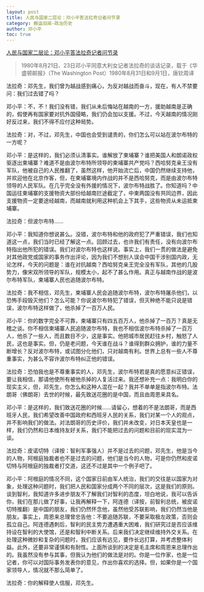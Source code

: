 ```yaml
---
layout: post
title: 人民与国家二层论：邓小平答法拉奇记者问节录
category: 搬运旧闻-政治历史
author: 邓小平
toc: true
---
```


[人民与国家二层论：邓小平答法拉奇记者问节录](https://www.zhihu.com/question/598142937/answer/3173265491)

> 1980年8月21日、23日邓小平同意大利女记者法拉奇的谈话记录，载于《华盛顿邮报》（The Washington Post）1980年8月31日和9月1日，唐钦周译

法拉奇：邓先生，我们曾为越战感到痛心，为反对越战而奋斗，现在，有人不禁要问：我们过去错了吗？

邓小平：不，不！我们没有错，我们从未后悔站在越南的一方，援助越南是正确的，假使再有国家要对抗外国侵略，我们仍会加以支援。不过，今天越南的情况刚好反过来，我们不得不应付这种局势。

法拉奇：对，不过，邓先生，中国也会受到谴责的，你们怎么可以站在波尔布特的一方呢？

邓小平：是这样的，我们必须认清事实。谁解放了柬埔寨？谁把美国人和朗诺政权驱逐出柬埔寨？难道不是由波尔布特所领导的柬埔寨共产党吗？西哈努克亲王没有军队，他被自己的人民推翻了，虽然这样，他开始流亡后，中国仍然继续支持他，并欢迎他在北京作客，但，在柬埔寨境内作战的并不是西哈努克，而是由波尔布特领导的人民军队。在几乎完全没有外援的情况下，波尔布特战胜了。你知道吗？中国运往柬埔寨的支援物资大部份给越南拦途截定了，中柬两国没有共同边界，因此支援物资一定要途经越南，而越南就利用这种机会上下其手，这些物资从未运抵柬埔寨。

法拉奇：但波尔布特……

邓小平：我知道你想说甚么。没错，波尔布特和他的政府犯了严重错误，我们也知道这一点，我们当时已经了解这一点。回顾过去，也许我们有责任，没有向波尔布特指出他所犯的错误。我们对波尔布特也这样说。事实上，我们一贯的做法是避免对其他政党或国家的事务作出评论，因为我们不想别人误会中国干涉别国内政，无论怎样，今天的问题是：谁在对抗越南？西哈努克亲王完全没有军队，其他的几股势力，像宋双所领导的军队，规模太小，起不了甚么作用。真正与越南作战的是波尔布特军队，柬埔寨人民也追随波尔布特。

法拉奇：我不相信，邓先生，柬埔寨人民会追随波尔布特，波尔布特屠杀他们，以恐怖手段毁灭他们？怎么可能？你说波尔布特犯了错误，但灭种绝不能只说是错误，波尔布特这样做了，他杀掉了一百万人民。

邓小平：你的数字完全不可靠，柬埔寨只有四五百万人，他杀掉了一百万？真是无稽之谈。你不相信柬埔寨人民追随波尔布特，我也不相信波尔布特杀掉了一百万人，他杀了一些人，而且数目不少，这是事实。他把城市居民赶往乡村，触怒了人民，这也是事实。但，仍是老问题，今天谁在战斗？谁得到群众拥护，谁的力量不断增长？反对波尔布特，或试图分化他们，只对越南有利。世界上总有一些人不尊重事实，为甚么不容许波尔布特纠正他的错误。

法拉奇：恐怕我也是不尊重事实的人，邓先生，波尔布特若是真的愿意纠正错误，要让我相信，那请他使所有被他杀掉的人复活过来。我还想补充一点：我明白你的现实主义，但，邓先生，你怎么和这种人混在一起？我并不单单是指波尔布特。法朗哥（佛朗哥）去世的时候，最先致送花圈的是中国，而且由周恩来具名。

邓小平：是这样的，我们致送花圈的时候……请留心，想着的不是法朗哥，而是西班牙人民，我们希望改善中国政府和西班牙人民的关系，我们对某一个人的观点，并不影响我们的做法。对法朗哥的历史评价，我们并未改变，对日本天皇也是一样，我们仍然和日本维持友好关系，我们不能把过去的问题和目前的现实混为一谈。

法拉奇：皮诺切特（译按：智利军事强人）并不是过去的问题，邓先生，他是当今的人物，阿根庭独裁者也不是过去的问题，他们是当今的人物，可是你仍然和皮诺切特与阿根庭的独裁者打交道，这还不过是其中一个例子吧了。

邓小平：阿根庭的情况不同，这个国家日前由军人统治，我们的交往是以国家为对象，处理这种问题时，我们把人民和国家分成两个不同的层次，这是我们的原则。谈到智利，我知道许多进步朋友不了解我们对智利的态度，坦白地说，我可以告诉你，我们在那儿做了好事，让我再解释一下，阿连德（译按，前智利总统，被皮诺切特推翻）是中国的朋友，我们仍然怀念他，虽然他受苏联影响，我们仍然当他是朋友。事实上，周恩来总理曾忠告他：不要追随苏联，不要采取极左政策，否则会孤立自己。阿连德遇刺后，智利的民主势力遭遇重大困难，我们研究过是否应该维持设在智利的大使馆，还是和智利中断关系。后来我们决定继续维持外交关系。在处理这种微妙和复杂的问题时，我们应该有远见，要作长远打算，并考虑整体利益。此外，还要非常谨慎和有耐性。上面所谈到的决定是毛主席和周恩来总理作出的。我虽然没有参与其事，但我认为他们的做法是对的。你是一位作家，也是一位记者，你可以对国际事务发表你的意见，作出你喜欢的选择。但，如果你是一个国家领导人，情况就不那么简单了。

法拉奇：你的解释使人信服，邓先生。
